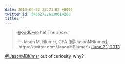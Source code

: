 ```yaml
---
date: 2013-06-22 22:23:02 +0000
twitter_id: 348627226130014208
title: ''
---
```


<blockquote class="twitter-tweet"><p lang="en" dir="ltr"><a href="https://twitter.com/oddEvan?ref_src=twsrc%5Etfw">@oddEvan</a> ha! The show.</p>&mdash; Jason M. Blumer, CPA ([@JasonMBlumer](https://twitter.com/JasonMBlumer)) <a href="https://twitter.com/JasonMBlumer/status/348623180069482496?ref_src=twsrc%5Etfw">June 23, 2013</a></blockquote>
<script async src="https://platform.twitter.com/widgets.js" charset="utf-8"></script>

[@JasonMBlumer](https://twitter.com/JasonMBlumer) out of curiosity, why?
